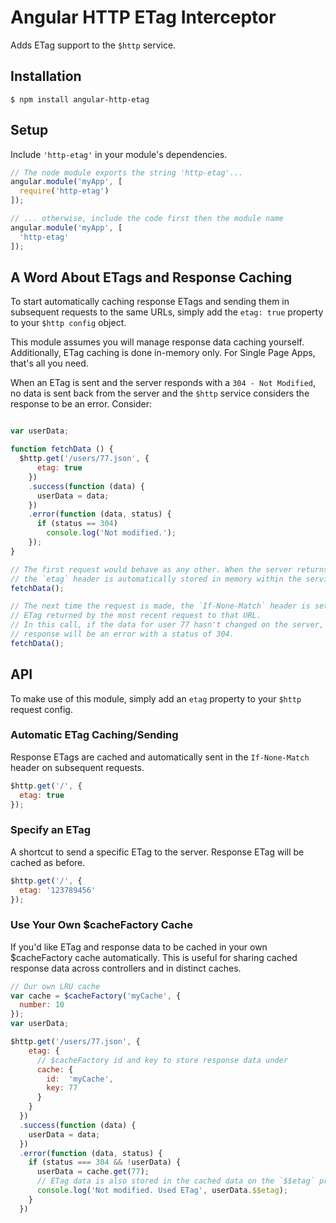 # Angular HTTP ETag Interceptor
Adds ETag support to the `$http` service.


## Installation
`$ npm install angular-http-etag`


## Setup

Include `'http-etag'` in your module's dependencies.

``` javascript
// The node module exports the string 'http-etag'...
angular.module('myApp', [
  require('http-etag')
]);

// ... otherwise, include the code first then the module name
angular.module('myApp', [
  'http-etag'
]);
```


## A Word About ETags and Response Caching

To start automatically caching response ETags and sending them in subsequent requests to the same URLs, simply add the `etag: true` property to your `$http config` object.

This module assumes you will manage response data caching yourself. Additionally, ETag caching is done in-memory only. For Single Page Apps, that's all you need.

 When an ETag is sent and the server responds with a `304 - Not Modified`, no data is sent back from the server and the `$http` service considers the response to be an error. Consider:

``` javascript

var userData;

function fetchData () {
  $http.get('/users/77.json', {
      etag: true
    })
    .success(function (data) {
      userData = data;
    })
    .error(function (data, status) {
      if (status == 304)
        console.log('Not modified.');
    });
}

// The first request would behave as any other. When the server returns a response,
// the `etag` header is automatically stored in memory within the service.
fetchData();

// The next time the request is made, the `If-None-Match` header is set to the
// ETag returned by the most recent request to that URL.
// In this call, if the data for user 77 hasn't changed on the server, the
// response will be an error with a status of 304.
fetchData();

```

## API
To make use of this module, simply add an `etag` property to your `$http` request config.


### Automatic ETag Caching/Sending
Response ETags are cached and automatically sent in the `If-None-Match` header on subsequent requests.
``` javascript
$http.get('/', {
  etag: true
});
```

### Specify an ETag
A shortcut to send a specific ETag to the server. Response ETag will be cached as before.
``` javascript
$http.get('/', {
  etag: '123789456'
});
```

### Use Your Own $cacheFactory Cache
If you'd like ETag and response data to be cached in your own $cacheFactory cache automatically. This is useful for sharing cached response data across controllers and in distinct caches.

``` javascript
// Our own LRU cache
var cache = $cacheFactory('myCache', {
  number: 10
});
var userData;

$http.get('/users/77.json', {
    etag: {
      // $cacheFactory id and key to store response data under
      cache: {
        id:  'myCache',
        key: 77
      }
    }
  })
  .success(function (data) {
    userData = data;
  })
  .error(function (data, status) {
    if (status === 304 && !userData) {
      userData = cache.get(77);
      // ETag data is also stored in the cached data on the `$$etag` property.
      console.log('Not modified. Used ETag', userData.$$etag);
    }
  })
```
